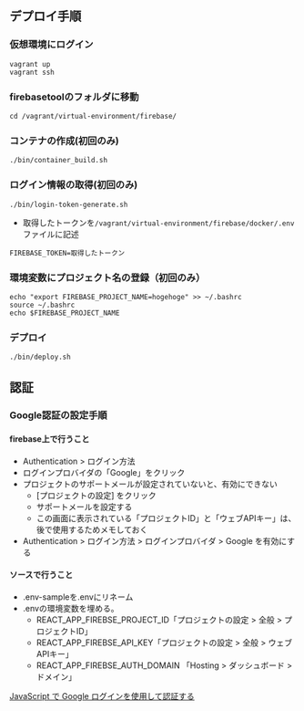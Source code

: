 ## デプロイ手順

### 仮想環境にログイン

```
vagrant up
vagrant ssh
```

### firebasetoolのフォルダに移動

```
cd /vagrant/virtual-environment/firebase/
```

### コンテナの作成(初回のみ)

```
./bin/container_build.sh
```

### ログイン情報の取得(初回のみ)

```
./bin/login-token-generate.sh
```

* 取得したトークンを`/vagrant/virtual-environment/firebase/docker/.env`ファイルに記述

```
FIREBASE_TOKEN=取得したトークン
```

### 環境変数にプロジェクト名の登録（初回のみ）

```
echo "export FIREBASE_PROJECT_NAME=hogehoge" >> ~/.bashrc
source ~/.bashrc
echo $FIREBASE_PROJECT_NAME
```


### デプロイ

```
./bin/deploy.sh
```

## 認証
### Google認証の設定手順
#### firebase上で行うこと
* Authentication > ログイン方法
* ログインプロバイダの「Google」をクリック
* プロジェクトのサポートメールが設定されていないと、有効にできない
  * [プロジェクトの設定] をクリック
  * サポートメールを設定する
  * この画面に表示されている「プロジェクトID」と「ウェブAPIキー」は、後で使用するためメモしておく
* Authentication > ログイン方法 > ログインプロバイダ > Google を有効にする

#### ソースで行うこと
* .env-sampleを.envにリネーム
* .envの環境変数を埋める。
  * REACT_APP_FIREBSE_PROJECT_ID「プロジェクトの設定 > 全般 > プロジェクトID」
  * REACT_APP_FIREBSE_API_KEY「プロジェクトの設定 > 全般 > ウェブAPIキー」
  * REACT_APP_FIREBSE_AUTH_DOMAIN 「Hosting > ダッシュボード > ドメイン」

[JavaScript で Google ログインを使用して認証する](https://firebase.google.com/docs/auth/web/google-signin?hl=ja)
